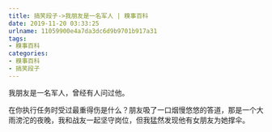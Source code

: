 ```yaml
---
title: 搞笑段子->我朋友是一名军人 | 糗事百科
date: 2019-11-20 03:33:25
urlname: 11059900e4a7da3dc6d9b9701b917a31
tags: 
- 糗事百科
categories:
- 糗事百科
- 搞笑段子
---
```

我朋友是一名军人，曾经有人问过他。

在你执行任务时受过最重得伤是什么？朋友吸了一口烟慢悠悠的答道，那是一个大雨滂沱的夜晚，我和战友一起坚守岗位，但我猛然发现他有女朋友为她撑伞。


